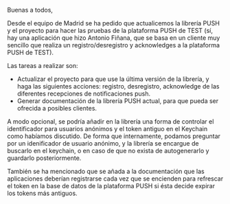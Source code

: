 Buenas a todos,

Desde el equipo de Madrid se ha pedido que actualicemos la librería PUSH y el proyecto para hacer las pruebas de la plataforma PUSH de TEST (sí, hay una aplicación que hizo Antonio Fiñana, que se basa en un cliente muy sencillo que realiza un registro/desregistro y acknowledges a la plataforma PUSH de TEST). 

Las tareas a realizar son:

* Actualizar el proyecto para que use la última versión de la librería, y haga las siguientes acciones: registro, desregistro, acknowledge de las diferentes recepciones de notificaciones push.
* Generar documentación de la librería PUSH actual, para que pueda ser ofrecida a posibles clientes.

A modo opcional, se podría añadir en la librería una forma de controlar el identificador para usuarios anónimos y el token antiguo en el Keychain como habíamos discutido. De forma que internamente, podamos preguntar por un idenificador de usuario anónimo, y la librería se encargue de buscarlo en el keychain, o en caso de que no exista de autogenerarlo y guardarlo posteriormente.

También se ha mencionado que se añada a la documentación que las aplicaciones deberían registrarse cada vez que se encienden para refrescar el token en la base de datos de la plataforma PUSH si ésta decide expirar los tokens más antiguos.

